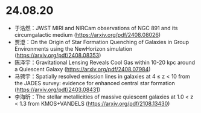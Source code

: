 # 24.08.20

- 于浩然：JWST MIRI and NIRCam observations of NGC 891 and its circumgalactic medium (https://arxiv.org/pdf/2408.08026)
- 贾澄：On the Origin of Star Formation Quenching of Galaxies in Group Environments using the NewHorizon simulation (https://arxiv.org/pdf/2408.08353)
- 陈泽宇：Gravitational Lensing Reveals Cool Gas
within 10-20 kpc around a Quiescent Galaxy (https://arxiv.org/pdf/2408.07984)
- 马骋宇：Spatially resolved emission lines in galaxies at 4 ≤ z < 10 from the
JADES survey: evidence for enhanced central star formation (https://arxiv.org/pdf/2403.08431)
- 李海昕：The stellar metallicities of massive quiescent galaxies at 1.0 < z < 1.3 from KMOS+VANDELS (https://arxiv.org/pdf/2108.13430)
